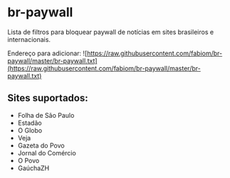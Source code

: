 # br-paywall
Lista de filtros para bloquear paywall de notícias em sites brasileiros e internacionais.

Endereço para adicionar: ![https://raw.githubusercontent.com/fabiom/br-paywall/master/br-paywall.txt](https://raw.githubusercontent.com/fabiom/br-paywall/master/br-paywall.txt)

## Sites suportados:

- Folha de São Paulo
- Estadão
- O Globo
- Veja
- Gazeta do Povo
- Jornal do Comércio
- O Povo
- GaúchaZH
